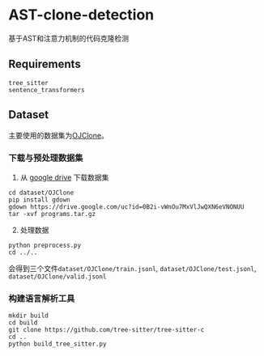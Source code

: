 # AST-clone-detection
基于AST和注意力机制的代码克隆检测


## Requirements

```
tree_sitter
sentence_transformers
```

## Dataset

主要使用的数据集为[OJClone](https://arxiv.org/pdf/1409.5718.pdf)。

### 下载与预处理数据集

1. 从 [google drive](https://drive.google.com/file/d/0B2i-vWnOu7MxVlJwQXN6eVNONUU/view?usp=sharing) 下载数据集

```shell
cd dataset/OJClone
pip install gdown
gdown https://drive.google.com/uc?id=0B2i-vWnOu7MxVlJwQXN6eVNONUU
tar -xvf programs.tar.gz
```

2. 处理数据

```shell
python preprocess.py
cd ../..
```

会得到三个文件`dataset/OJClone/train.jsonl`, `dataset/OJClone/test.jsonl`, `dataset/OJClone/valid.jsonl`


### 构建语言解析工具

```
mkdir build
cd build
git clone https://github.com/tree-sitter/tree-sitter-c
cd ..
python build_tree_sitter.py
```
